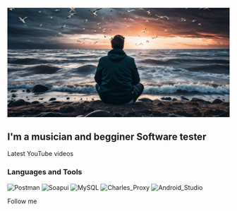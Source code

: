 [![Header](https://github.com/sergeypashenko/sergeypashenko/blob/main/assets/photo_5249240692402806455_y.jpg)](https://www.youtube.com/@SergeyPashenko)

## I'm a musician and begginer Software tester

Latest YouTube videos

### Languages and Tools
![Postman](https://img.shields.io/badge/-Postman-090909?style=for-the-badge&logo=postman)
![Soapui](https://img.shields.io/badge/-Soapui-090909?style=for-the-badge&logo=soapui)
![MySQL](https://img.shields.io/badge/-MySQL-090909?style=for-the-badge&logo=mysql)
![Charles_Proxy](https://img.shields.io/badge/-Charles_Proxy-090909?style=for-the-badge&logo=charlesproxy)
![Android_Studio](https://img.shields.io/badge/-Android_Studio-090909?style=for-the-badge&logo=androidstudio)

Follow me